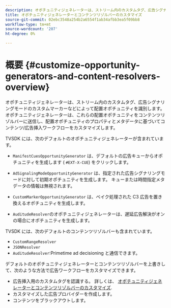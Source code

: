 ```yaml
---
description: オポチュニティジェネレーターは、ストリーム内のカスタムタグ、広告シグナリングモードのカスタムマーカーなどによって配置オポチュニティを識別します。 オポチュニティジェネレーターは、これらの配置オポチュニティをコンテンツリゾルバーに送信し、配置オポチュニティのプロパティとメタデータに基づいてコンテンツ/広告挿入ワークフローをカスタマイズします。
title: オポチュニティジェネレーターとコンテンツリゾルバーのカスタマイズ
source-git-commit: 02ebc3548a254b2a6554f1ab34afbb3ea5f09bb8
workflow-type: tm+mt
source-wordcount: '207'
ht-degree: 0%

---
```


# 概要 {#customize-opportunity-generators-and-content-resolvers-overview}

オポチュニティジェネレーターは、ストリーム内のカスタムタグ、広告シグナリングモードのカスタムマーカーなどによって配置オポチュニティを識別します。 オポチュニティジェネレーターは、これらの配置オポチュニティをコンテンツリゾルバーに送信し、配置オポチュニティのプロパティとメタデータに基づいてコンテンツ/広告挿入ワークフローをカスタマイズします。

TVSDK には、次のデフォルトのオポチュニティジェネレーターが含まれています。

* `ManifestCuesOpportunityGenerator` は、デフォルトの広告キューからオポチュニティを生成します ( `#EXT-X-CUE`) をクリックします。

* `AdSignalingModeOpportunityGenerator` は、指定された広告シグナリングモードに対して初期オポチュニティを生成します。 キューまたは時間指定メタデータの情報は無視されます。
* `CustomMarkerOpportunityGenerator` は、ベイク処理された C3 広告を置き換えるオポチュニティを生成します。
* `AuditudeResolver`のオポチュニティジェネレーターは、遅延広告解決がオンの場合にオポチュニティを生成します。

TVSDK には、次のデフォルトのコンテンツリゾルバーも含まれています。

* `CustomRangeResolver`
* `JSONResolver`
* `AuditudeResolver`:Primetime ad decisioning と通信できます。

デフォルトのオポチュニティジェネレーターとコンテンツリゾルバーを上書きして、次のような方法で広告ワークフローをカスタマイズできます。

* 広告挿入用のカスタムタグを認識する。 詳しくは、 [オポチュニティジェネレーターとコンテンツリゾルバーのカスタマイズ](../../../../tvsdk-3x-android-prog/android-3x-advertising/ad-insertion/content-resolver/android-3x-content-resolver.md).
* カスタマイズした広告プロバイダーを作成します。
* コンテンツをブラックアウトします。
